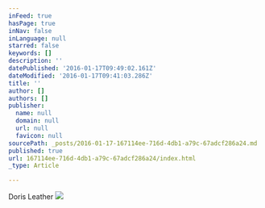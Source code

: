 ```yaml
---
inFeed: true
hasPage: true
inNav: false
inLanguage: null
starred: false
keywords: []
description: ''
datePublished: '2016-01-17T09:49:02.161Z'
dateModified: '2016-01-17T09:41:03.286Z'
title: ''
author: []
authors: []
publisher:
  name: null
  domain: null
  url: null
  favicon: null
sourcePath: _posts/2016-01-17-167114ee-716d-4db1-a79c-67adcf286a24.md
published: true
url: 167114ee-716d-4db1-a79c-67adcf286a24/index.html
_type: Article

---
```

Doris Leather
![](https://the-grid-user-content.s3-us-west-2.amazonaws.com/6c9c5d78-2132-4338-ace8-022eb09fd034.jpg)
